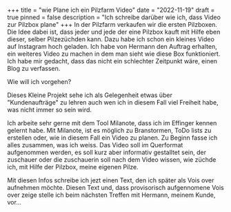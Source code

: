 +++
title = "wie Plane ich ein Pilzfarm Video"
date = "2022-11-19"
draft = true
pinned = false
description = "Ich schreibe darüber wie ich, dass Video zur Pilzbox plane"
+++
In der Pilzfarm verkaufen wir die ersten Pilzboxen. Die Idee dabei ist, dass jeder und jede der eine Pilzbox kauft mit Hilfe eben dieser, selber Pilzezüchden kann. Dazu habe ich schon ein kleines Video auf Instagram hoch geladen. Ich habe von Hermann den Auftrag erhalten, ein weiteres Video zu machen in dem man sieht wie diese Box funktioniert. Ich habe mir gedacht, dass das nicht ein schlechter Zeitpunkt wäre, einen Blog zu verfassen.

Wie will ich vorgehen?

Dieses Kleine Projekt sehe ich als Gelegenheit etwas über "Kundenaufträge" zu lehren auch wen ich in diesem Fall viel Freiheit habe, was nicht immer so sein wird. 

Ich arbeite sehr gerne mit dem Tool Milanote, dass ich im Effinger kennen gelernt habe. Mit Milanote, ist es möglich zu Branstormen, ToDo lists zu erstellen oder, wie in diesem Fall ein Video zu planen. Zu Beginn fasse ich alles zusammen, was ich weiss. Das Video soll im Querformat aufgenommen werden, es soll kurz aber informativ gestalltet sein, der zuschauer oder die zuschauerin soll nach dem Video wissen, wie züchde ich, mit Hilfe der Pilzbox, meine eigenen Pilze. 

Mit diesen Infos schreibe ich jezt einen Text, den ich später als Vois over aufnehmen möchte. Diesen Text und, dass provisorisch aufgennomene Vois over zeige stelle ich beim nächsten Treffen mit Hermann, meinem Kunde, vor...